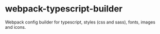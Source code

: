 # webpack-typescript-builder
Webpack config builder for typescript, styles (css and sass), fonts, images and icons.
